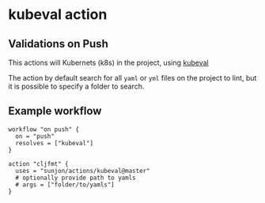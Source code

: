 # kubeval action

## Validations on Push

This actions will Kubernets (k8s) in the project, using
[kubeval](https://github.com/garethr/kubeval)

The action by default search for all `yaml` or `yml` files on the project to
lint, but it is possible to specify a folder to search.

## Example workflow

```hcl
workflow "on push" {
  on = "push"
  resolves = ["kubeval"]
}

action "cljfmt" {
  uses = "sunjon/actions/kubeval@master"
  # optionally provide path to yamls
  # args = ["folder/to/yamls"]
}
```
